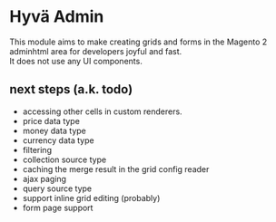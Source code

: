 # Hyvä Admin

This module aims to make creating grids and forms in the Magento 2 adminhtml area for developers joyful and fast.  
It does not use any UI components.


## next steps (a.k. todo)

* accessing other cells in custom renderers.
* price data type
* money data type
* currency data type
* filtering
* collection source type
* caching the merge result in the grid config reader
* ajax paging
* query source type
* support inline grid editing (probably)
* form page support
